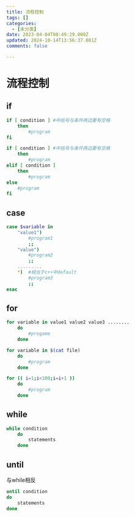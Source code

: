 ```yaml
---
title: 流程控制
tags: []
categories:
  - [未分类]
date: 2023-04-04T00:49:29.000Z
updated: 2024-10-14T13:56:37.081Z
comments: false

---
```


<!--more-->
# 流程控制

## if

```bash
if [ condition ] #中括号与条件两边要有空格
	then
		#program
fi
```

```bash
if [ condition ] #中括号与条件两边要有空格
	then
		#program
elif [ condition ]
	then
		#program
else
	#program
fi
```

## case

```bash
case $variable in
	"value1")
		#program1
		;;
	"value")
		#program2
		;;
	.........
    *)  #相当于c++中default
    	#program3
		;;
esac
```

## for

```bash
for variable in value1 value2 value3 ........
	do 
		#progame
	done
```

```bash
for variable in $(cat file)
	do
		#program
	done
```

```bash
for (( i=1;i<100;i=i+1 ))
	do
		#program
	done
```



## while

```bash
while condition
	do
    	statements
	done	
```

## until

与while相反

```bash
until condition
do
    statements
done
```